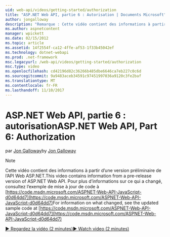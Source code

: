 ```yaml
---
uid: web-api/videos/getting-started/authorization
title: "ASP.NET Web API, partie 6 : Autorisation | Documents Microsoft"
author: jongalloway
description: "Remarque : Cette vidéo contient des informations à partir d’une version préliminaire de l’API Web ASP.NET"
ms.author: aspnetcontent
manager: wpickett
ms.date: 02/15/2012
ms.topic: article
ms.assetid: 14f2554f-ca12-4ffe-af53-1f33b45042ef
ms.technology: dotnet-webapi
ms.prod: .net-framework
msc.legacyurl: /web-api/videos/getting-started/authorization
msc.type: video
ms.openlocfilehash: cd42196d82c36266b485dbe6646ca7eb227c0c6d
ms.sourcegitcommit: 9a9483aceb34591c97451997036a9120c3fe2baf
ms.translationtype: MT
ms.contentlocale: fr-FR
ms.lasthandoff: 11/10/2017
---
```

<a name="aspnet-web-api-part-6-authorization"></a><span data-ttu-id="5383f-103">ASP.NET Web API, partie 6 : autorisation</span><span class="sxs-lookup"><span data-stu-id="5383f-103">ASP.NET Web API, Part 6: Authorization</span></span>
====================
<span data-ttu-id="5383f-104">par [Jon Galloway](https://github.com/jongalloway)</span><span class="sxs-lookup"><span data-stu-id="5383f-104">by [Jon Galloway](https://github.com/jongalloway)</span></span>

> [!NOTE]
> <span data-ttu-id="5383f-105">Cette vidéo contient des informations à partir d’une version préliminaire de l’API Web ASP.NET.</span><span class="sxs-lookup"><span data-stu-id="5383f-105">This video contains information from a pre-release version of ASP.NET Web API.</span></span> <span data-ttu-id="5383f-106">Pour plus d’informations sur ce qui a changé, consultez l’exemple de mise à jour de code à [https://code.msdn.microsoft.com/ASPNET-Web-API-JavaScript-d0d64dd7](https://code.msdn.microsoft.com/ASPNET-Web-API-JavaScript-d0d64dd7)</span><span class="sxs-lookup"><span data-stu-id="5383f-106">For information on what changed, see the updated sample code at [https://code.msdn.microsoft.com/ASPNET-Web-API-JavaScript-d0d64dd7](https://code.msdn.microsoft.com/ASPNET-Web-API-JavaScript-d0d64dd7)</span></span>

[<span data-ttu-id="5383f-107">&#9654; Regardez la vidéo (2 minutes)</span><span class="sxs-lookup"><span data-stu-id="5383f-107">&#9654; Watch video (2 minutes)</span></span>](https://channel9.msdn.com/Blogs/ASP-NET-Site-Videos/authorization)
